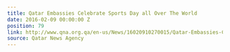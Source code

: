 ```yaml
---
title: Qatar Embassies Celebrate Sports Day all Over The World
date: 2016-02-09 00:00:00 Z
position: 79
link: http://www.qna.org.qa/en-us/News/16020910270015/Qatar-Embassies-Celebrate-Sports-Day-all-Over-The-World
source: Qatar News Agency
---
```


